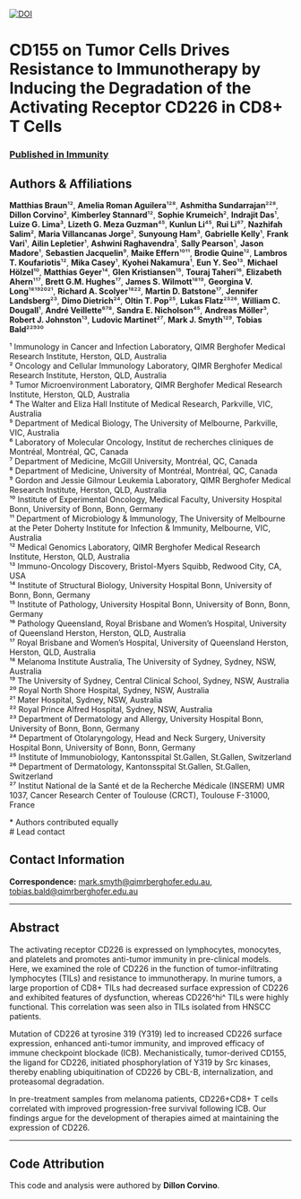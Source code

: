 [![DOI](https://zenodo.org/badge/256487619.svg)](https://zenodo.org/badge/latestdoi/256487619)

# CD155 on Tumor Cells Drives Resistance to Immunotherapy by Inducing the Degradation of the Activating Receptor CD226 in CD8+ T Cells

### [Published in Immunity](https://doi.org/10.1016/j.immuni.2020.09.010)

## Authors & Affiliations

**Matthias Braun**¹², **Amelia Roman Aguilera**¹²⁸, **Ashmitha Sundarrajan**²²⁸, **Dillon Corvino**², **Kimberley Stannard**¹², **Sophie Krumeich**², **Indrajit Das**¹, **Luize G. Lima**³, **Lizeth G. Meza Guzman**⁴⁵, **Kunlun Li**⁴⁵, **Rui Li**⁶⁷, **Nazhifah Salim**², **Maria Villancanas Jorge**², **Sunyoung Ham**³, **Gabrielle Kelly**¹, **Frank Vari**¹, **Ailin Lepletier**¹, **Ashwini Raghavendra**¹, **Sally Pearson**¹, **Jason Madore**¹, **Sebastien Jacquelin**⁹, **Maike Effern**¹⁰¹¹, **Brodie Quine**¹², **Lambros T. Koufariotis**¹², **Mika Casey**¹, **Kyohei Nakamura**¹, **Eun Y. Seo**¹³, **Michael Hölzel**¹⁰, **Matthias Geyer**¹⁴, **Glen Kristiansen**¹⁵, **Touraj Taheri**¹⁶, **Elizabeth Ahern**¹¹⁷, **Brett G.M. Hughes**¹⁷, **James S. Wilmott**¹⁸¹⁹, **Georgina V. Long**¹⁸¹⁹²⁰²¹, **Richard A. Scolyer**¹⁸²², **Martin D. Batstone**¹⁷, **Jennifer Landsberg**²³, **Dimo Dietrich**²⁴, **Oltin T. Pop**²⁵, **Lukas Flatz**²⁵²⁶, **William C. Dougall**¹, **André Veillette**⁶⁷⁸, **Sandra E. Nicholson**⁴⁵, **Andreas Möller**³, **Robert J. Johnston**¹³, **Ludovic Martinet**²⁷, **Mark J. Smyth**¹²⁹, **Tobias Bald**²²⁹³⁰  

¹ Immunology in Cancer and Infection Laboratory, QIMR Berghofer Medical Research Institute, Herston, QLD, Australia  
² Oncology and Cellular Immunology Laboratory, QIMR Berghofer Medical Research Institute, Herston, QLD, Australia  
³ Tumor Microenvironment Laboratory, QIMR Berghofer Medical Research Institute, Herston, QLD, Australia  
⁴ The Walter and Eliza Hall Institute of Medical Research, Parkville, VIC, Australia  
⁵ Department of Medical Biology, The University of Melbourne, Parkville, VIC, Australia  
⁶ Laboratory of Molecular Oncology, Institut de recherches cliniques de Montréal, Montréal, QC, Canada  
⁷ Department of Medicine, McGill University, Montréal, QC, Canada  
⁸ Department of Medicine, University of Montréal, Montréal, QC, Canada  
⁹ Gordon and Jessie Gilmour Leukemia Laboratory, QIMR Berghofer Medical Research Institute, Herston, QLD, Australia  
¹⁰ Institute of Experimental Oncology, Medical Faculty, University Hospital Bonn, University of Bonn, Bonn, Germany  
¹¹ Department of Microbiology & Immunology, The University of Melbourne at the Peter Doherty Institute for Infection & Immunity, Melbourne, VIC, Australia  
¹² Medical Genomics Laboratory, QIMR Berghofer Medical Research Institute, Herston, QLD, Australia  
¹³ Immuno-Oncology Discovery, Bristol-Myers Squibb, Redwood City, CA, USA  
¹⁴ Institute of Structural Biology, University Hospital Bonn, University of Bonn, Bonn, Germany  
¹⁵ Institute of Pathology, University Hospital Bonn, University of Bonn, Bonn, Germany  
¹⁶ Pathology Queensland, Royal Brisbane and Women’s Hospital, University of Queensland Herston, Herston, QLD, Australia  
¹⁷ Royal Brisbane and Women’s Hospital, University of Queensland Herston, Herston, QLD, Australia  
¹⁸ Melanoma Institute Australia, The University of Sydney, Sydney, NSW, Australia  
¹⁹ The University of Sydney, Central Clinical School, Sydney, NSW, Australia  
²⁰ Royal North Shore Hospital, Sydney, NSW, Australia  
²¹ Mater Hospital, Sydney, NSW, Australia  
²² Royal Prince Alfred Hospital, Sydney, NSW, Australia  
²³ Department of Dermatology and Allergy, University Hospital Bonn, University of Bonn, Bonn, Germany  
²⁴ Department of Otolaryngology, Head and Neck Surgery, University Hospital Bonn, University of Bonn, Bonn, Germany  
²⁵ Institute of Immunobiology, Kantonsspital St.Gallen, St.Gallen, Switzerland  
²⁶ Department of Dermatology, Kantonsspital St.Gallen, St.Gallen, Switzerland  
²⁷ Institut National de la Santé et de la Recherche Médicale (INSERM) UMR 1037, Cancer Research Center of Toulouse (CRCT), Toulouse F-31000, France  

\* Authors contributed equally  
\# Lead contact  

## Contact Information  

**Correspondence:** [mark.smyth@qimrberghofer.edu.au](mailto:mark.smyth@qimrberghofer.edu.au), [tobias.bald@qimrberghofer.edu.au](mailto:tobias.bald@qimrberghofer.edu.au)  

---

## Abstract

The activating receptor CD226 is expressed on lymphocytes, monocytes, and platelets and promotes anti-tumor immunity in pre-clinical models. Here, we examined the role of CD226 in the function of tumor-infiltrating lymphocytes (TILs) and resistance to immunotherapy. In murine tumors, a large proportion of CD8+ TILs had decreased surface expression of CD226 and exhibited features of dysfunction, whereas CD226^hi^ TILs were highly functional. This correlation was seen also in TILs isolated from HNSCC patients.  

Mutation of CD226 at tyrosine 319 (Y319) led to increased CD226 surface expression, enhanced anti-tumor immunity, and improved efficacy of immune checkpoint blockade (ICB). Mechanistically, tumor-derived CD155, the ligand for CD226, initiated phosphorylation of Y319 by Src kinases, thereby enabling ubiquitination of CD226 by CBL-B, internalization, and proteasomal degradation.  

In pre-treatment samples from melanoma patients, CD226+CD8+ T cells correlated with improved progression-free survival following ICB. Our findings argue for the development of therapies aimed at maintaining the expression of CD226.  

---

## Code Attribution  

This code and analysis were authored by **Dillon Corvino**.  

